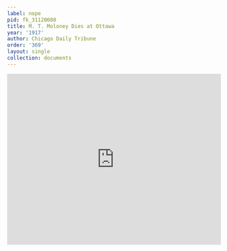 ```yaml
---
label: nope
pid: fk_31120080
title: M. T. Moloney Dies at Ottawa
year: '1917'
author: Chicago Daily Tribune
order: '369'
layout: single
collection: documents
---
```

<iframe src="https://northwestern.app.box.com/embed/s/zbplc0ndazoavavxcouadl3vye8h534c?sortColumn=date&view=list" width="500" height="400" frameborder="0" allowfullscreen webkitallowfullscreen msallowfullscreen></iframe>
